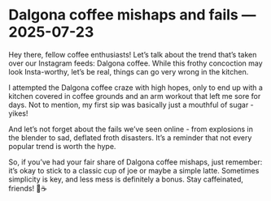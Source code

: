 # Dalgona coffee mishaps and fails — 2025-07-23

Hey there, fellow coffee enthusiasts! Let’s talk about the trend that’s taken over our Instagram feeds: Dalgona coffee. While this frothy concoction may look Insta-worthy, let’s be real, things can go very wrong in the kitchen.

I attempted the Dalgona coffee craze with high hopes, only to end up with a kitchen covered in coffee grounds and an arm workout that left me sore for days. Not to mention, my first sip was basically just a mouthful of sugar - yikes!

And let’s not forget about the fails we’ve seen online - from explosions in the blender to sad, deflated froth disasters. It’s a reminder that not every popular trend is worth the hype.

So, if you’ve had your fair share of Dalgona coffee mishaps, just remember: it’s okay to stick to a classic cup of joe or maybe a simple latte. Sometimes simplicity is key, and less mess is definitely a bonus. Stay caffeinated, friends! 🤣☕️
